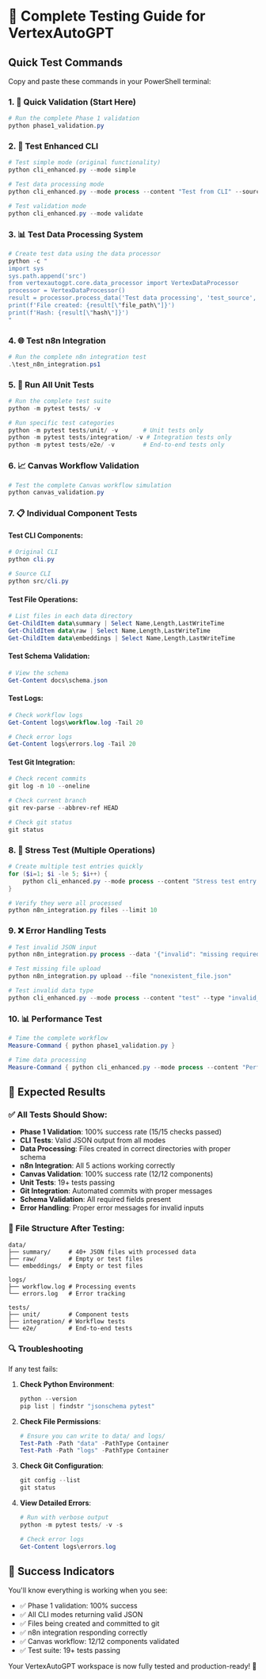 # 🧪 Complete Testing Guide for VertexAutoGPT

## Quick Test Commands

Copy and paste these commands in your PowerShell terminal:

### 1. 🚀 **Quick Validation (Start Here)**
```powershell
# Run the complete Phase 1 validation
python phase1_validation.py
```

### 2. 🔧 **Test Enhanced CLI**
```powershell
# Test simple mode (original functionality)
python cli_enhanced.py --mode simple

# Test data processing mode
python cli_enhanced.py --mode process --content "Test from CLI" --source "manual_test"

# Test validation mode
python cli_enhanced.py --mode validate
```

### 3. 📊 **Test Data Processing System**
```powershell
# Create test data using the data processor
python -c "
import sys
sys.path.append('src')
from vertexautogpt.core.data_processor import VertexDataProcessor
processor = VertexDataProcessor()
result = processor.process_data('Test data processing', 'test_source', 'summary')
print(f'File created: {result[\"file_path\"]}')
print(f'Hash: {result[\"hash\"]}')
"
```

### 4. 🌐 **Test n8n Integration**
```powershell
# Run the complete n8n integration test
.\test_n8n_integration.ps1
```

### 5. 🧪 **Run All Unit Tests**
```powershell
# Run the complete test suite
python -m pytest tests/ -v

# Run specific test categories
python -m pytest tests/unit/ -v       # Unit tests only
python -m pytest tests/integration/ -v # Integration tests only
python -m pytest tests/e2e/ -v        # End-to-end tests only
```

### 6. 📈 **Canvas Workflow Validation**
```powershell
# Test the complete Canvas workflow simulation
python canvas_validation.py
```

### 7. 📋 **Individual Component Tests**

#### Test CLI Components:
```powershell
# Original CLI
python cli.py

# Source CLI
python src/cli.py
```

#### Test File Operations:
```powershell
# List files in each data directory
Get-ChildItem data\summary | Select Name,Length,LastWriteTime
Get-ChildItem data\raw | Select Name,Length,LastWriteTime  
Get-ChildItem data\embeddings | Select Name,Length,LastWriteTime
```

#### Test Schema Validation:
```powershell
# View the schema
Get-Content docs\schema.json
```

#### Test Logs:
```powershell
# Check workflow logs
Get-Content logs\workflow.log -Tail 20

# Check error logs
Get-Content logs\errors.log -Tail 20
```

#### Test Git Integration:
```powershell
# Check recent commits
git log -n 10 --oneline

# Check current branch
git rev-parse --abbrev-ref HEAD

# Check git status
git status
```

### 8. 🔄 **Stress Test (Multiple Operations)**
```powershell
# Create multiple test entries quickly
for ($i=1; $i -le 5; $i++) {
    python cli_enhanced.py --mode process --content "Stress test entry $i" --source "stress_test"
}

# Verify they were all processed
python n8n_integration.py files --limit 10
```

### 9. ❌ **Error Handling Tests**
```powershell
# Test invalid JSON input
python n8n_integration.py process --data '{"invalid": "missing required fields"}'

# Test missing file upload
python n8n_integration.py upload --file "nonexistent_file.json"

# Test invalid data type
python cli_enhanced.py --mode process --content "test" --type "invalid_type"
```

### 10. 📊 **Performance Test**
```powershell
# Time the complete workflow
Measure-Command { python phase1_validation.py }

# Time data processing
Measure-Command { python cli_enhanced.py --mode process --content "Performance test" --source "perf_test" }
```

## 🎯 Expected Results

### ✅ All Tests Should Show:
- **Phase 1 Validation**: 100% success rate (15/15 checks passed)
- **CLI Tests**: Valid JSON output from all modes
- **Data Processing**: Files created in correct directories with proper schema
- **n8n Integration**: All 5 actions working correctly
- **Canvas Validation**: 100% success rate (12/12 components)
- **Unit Tests**: 19+ tests passing
- **Git Integration**: Automated commits with proper messages
- **Schema Validation**: All required fields present
- **Error Handling**: Proper error messages for invalid inputs

### 📁 File Structure After Testing:
```
data/
├── summary/     # 40+ JSON files with processed data
├── raw/         # Empty or test files
└── embeddings/  # Empty or test files

logs/
├── workflow.log # Processing events
└── errors.log   # Error tracking

tests/
├── unit/        # Component tests
├── integration/ # Workflow tests
└── e2e/         # End-to-end tests
```

### 🔍 Troubleshooting

If any test fails:

1. **Check Python Environment**:
   ```powershell
   python --version
   pip list | findstr "jsonschema pytest"
   ```

2. **Check File Permissions**:
   ```powershell
   # Ensure you can write to data/ and logs/
   Test-Path -Path "data" -PathType Container
   Test-Path -Path "logs" -PathType Container
   ```

3. **Check Git Configuration**:
   ```powershell
   git config --list
   git status
   ```

4. **View Detailed Errors**:
   ```powershell
   # Run with verbose output
   python -m pytest tests/ -v -s
   
   # Check error logs
   Get-Content logs\errors.log
   ```

## 🎉 Success Indicators

You'll know everything is working when you see:
- ✅ Phase 1 validation: 100% success
- ✅ All CLI modes returning valid JSON
- ✅ Files being created and committed to git
- ✅ n8n integration responding correctly
- ✅ Canvas workflow: 12/12 components validated
- ✅ Test suite: 19+ tests passing

Your VertexAutoGPT workspace is now fully tested and production-ready! 🚀